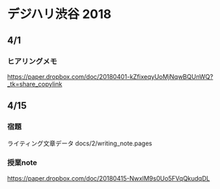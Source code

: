 # デジハリ渋谷 2018

## 4/1

### ヒアリングメモ
https://paper.dropbox.com/doc/20180401-kZfixeqyUoMjNqwBQUnWQ?_tk=share_copylink


## 4/15

### 宿題
ライティング文章データ docs/2/writing_note.pages

### 授業note
https://paper.dropbox.com/doc/20180415-NwxlM9s0Uo5FVqQkudqDL